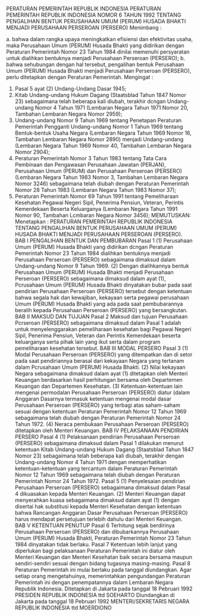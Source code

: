  PERATURAN PEMERINTAH REPUBLIK INDONESIA PERATURAN PEMERINTAH REPUBLIK INDONESIA NOMOR 6 TAHUN 1992 TENTANG PENGALIHAN BENTUK PERUSAHAAN UMUM (PERUM) HUSADA BHAKTI MENJADI PERUSAHAAN PERSEROAN (PERSERO)
Menimbang :

a. bahwa dalam rangka upaya meningkatkan efisiensi dan efektivitas usaha, maka Perusahaan Umum (PERUM) Husada Bhakti yang didirikan dengan Peraturan Pemerintah Nomor 23 Tahun 1984 dinilai memenuhi persyaratan untuk dialihkan bentuknya menjadi Perusahaan Perseroan (PERSERO);
b. bahwa sehubungan dengan hal tersebut, pengalihan bentuk Perusahaan Umum (PERUM) Husada Bhakti menjadi Perusahaan Perseroan (PERSERO), perlu ditetapkan dengan Peraturan Pemerintah.
Mengingat :

1. Pasal 5 ayat (2) Undang-Undang Dasar 1945;
2. Kitab Undang-undang Hukum Dagang (Staatsblad Tahun 1847 Nomor 23) sebagaimana telah beberapa kali diubah, terakhir dcngan Undang-undang Nomor 4 Tahun 1971 (Lembaran Negara Tahun 1971 Nomor 20, Tambahan Lembaran Negara Nomor 2959);
3. Undang-undang Nomor 9 Tahun 1969 tentang Penetapan Peraturan Pemerintah Pengganti Undang-undang Nomor 1 Tahun 1969 tentang Bentuk-bentuk Usaha Negara (Lembaran Negara Tahun 1969 Nomor 16, Tambahan Lembaran Negara Nomor 2890) menjadi Undang-undang (Lembaran Negara Tahun 1969 Nomor 40, Tambahan Lembaran Negara Nomor 2904);
5. Peraturan Pemerintah Nomor 3 Tahun 1983 tentang Tata Cara Pembinaan dan Pengawasan Perusahaan Jawatan (PERJAN), Perusahaan Umum (PERUM) dan Perusahaan Perseroan (PERSERO) (Lembaran Negara Tahun 1983 Nomor 3, Tambahan Lembaran Negara Nomor 3246) sebagaimana telah diubah dengan Peraturan Pemerintah Nomor 28 Tahun 1983 (Lembaran Negara Tahun 1983 Nomor 37);
6. Peraturan Pemerintah Nomor 69 Tahun 1991 tentang Pemeliharaan Kesehatan Pegawai Negeri Sipil, Penerima Pensiun, Veteran, Perintis Kemerdekaan Beserta Keluarganya (Lembaran Negara Tahun 1991 Nomor 90, Tambahan Lcmbaran Negara Nomor 3456);
MEMUTUSKAN:
 Menetapkan : PERATURAN PEMERINTAH REPUBLIK INDONESIA TENTANG PENGALIHAN BENTUK PERUSAHAAN UMUM (PERUM) HUSADA BHAKTI MENJADI PERUSAHAAN PERSEROAN (PERSERO).
BAB I PENGALIHAN BENTUK DAN PEMBUBARAN
Pasal 1
(1) Perusahaan Umum (PERUM) Husada Bhakti yang didirikan dcngan Peraturan Pemerintah Nomor 23 Tahun 1984 dialihkan bentuknya menjadi Perusahaan Perseroan (PERSERO) sebagaimana dimaksud dalam Undang-undang Nomor 9 Tahun 1969.
(2) Dengan dialihkannya bentuk Perusahaan Umum (PERUM) Husada Bhakti menjadi Perusahaan Perseroan (PERSERO) sebagaimana dimaksud dalam ayat (1), Pcrusahaan Umum (PERUM) Husada Bhakti dinyatakan bubar pada saat pendirian Perusahaan Perseroan (PERSERO) tersebut dengan ketentuan bahwa segala hak dan kewajiban, kekayaan serta pegawai perusahaan Umum (PERUM) Husada Bhakti yang ada pada saat pembubarannya beralih kepada Perusahaan Perseroan (PERSERO) yang bersangkutan.
BAB II MAKSUD DAN TUJUAN
Pasal 2
Maksud dan tujuan Perusahaan Pcrseroan (PERSERO) sebagaimana dimaksud dalam Pasal 1 adalah untuk menyelenggarakan pemeliharaan kesehatan bagi Pegawai Negeri Sipil, Penerima Pensiun, Veteran dan Perintis Kemerdekaan beserta keluarganya serta pihak lain yang ikut serta dalam program pemeliharaan kesehatan tersebut.
BAB III MODAL PERSERO
Pasal 3
(1) Modal Perusahaan Perseroan (PERSERO) yang ditempatkan dan di setor pada saat pendiriannya berasal dari kekayaan Negara yang tertanam dalam Pcrusahaan Umum (PERUM) Husada Bhakti.
(2) Nilai kekayaan Negara sebagaimana dimaksud dalam ayat (1) ditetapkan oleh Menteri Keuangan berdasarkan hasil perhitungan bersama oleh Departemen Keuangan dan Departemen Kesehatan.
(3) Ketentuan-ketentuan lain mengenai permodalan Perusahaan Perseroan (PERSERO) diatur (dalam Anggaran Dasarnya termasuk ketentuan mengenai modal dasar Perusahaan Perseroan (PERSERO) yang terbagi atas saham-saham sesuai dengan ketentuan Peraturan Pemerintah Nomor 12 Tahun 1969 sebagaimana telah diubah dengan Peraturan Pemerintah Nomor 24 Tahun 1972.
(4) Neraca pembukaan Perusahaan Perseroan (PERSERO) ditetapkan oleh Menteri Keuangan.
BAB IV PELAKSANAAN PENDIRIAN PERSERO
Pasal 4
(1) Pelaksanaan pendirian Perusahaan Perseroan (PERSERO) sebagaimana dimaksud dalam Pasal 1 dilakukan menurut ketentuan Kitab Undang-undang Hukum Dagang (Staatsblad Tahun 1847 Nomor 23) sebagaimana telah beberapa kali diubah, terakhir dengan Undang-undang Nomor 4 Tahun 1971 dengan memperhatikan ketentuan-ketentuan yang tercantum dalam Peraturan Pemerintah Nomor 12 Tahun 1969 sebagaimana telah diubah dengan Peraturan Pemerintah Nomor 24 Tahun 1972.
Pasal 5
(1) Penyelesaian pendirian Perusahaan Perseroan (PERSERO) sebagaimana dimaksud dalam Pasal 4 dikuasakan kepada Menteri Keuangan.
(2) Menteri Keuangan dapat menyerahkan kuasa sebagaimana dimaksud dalam ayat (1) dengan disertai hak substitusi kepada Menteri Kesehatan dengan ketentuan bahwa Rancangan Anggaran Dasar Perusahaan Perseroan (PERSERO) harus mendapat persetujuan terlebih dahulu dari Menteri Keuangan.
BAB V KETENTUAN PENUTUP
Pasal 6
Terhitung sejak berdirinya Perusahaan Perseroan (PERSERO) dan dibubarkannya Perusahaan Umum (PERUM) Husada Bhakti, Peraturan Pemerintah Nomor 23 Tahun 1984 dinyatakan tidak berlaku.
Pasal 7
Ketentuan lebih lanjut yang diperlukan bagi pelaksanaan Peraturan Pemerintah ini diatur oleh Menteri Keuangan dan Menteri Kesehatan baik secara bersama maupun sendiri-sendiri sesuai dengan bidang tugasnya masing-masing.
Pasal 8
Peraturan Pemerintah ini mulai berlaku pada tanggal diundangkan. Agar setiap orang mengetahuinya, memerintahkan pengundangan Peraturan Pemerintah ini dengan penempatannya dalam Lembaran Negara Republik Indonesia. Ditetapkan di Jakarta pada tanggal 18 Pebruari 1992 PRESIDEN REPUBLIK INDONESIA ttd SOEHARTO Diundangkan di Jakarta pada tanggal 18 Pebruari 1992 MENTERI/SEKRETARIS NEGARA REPUBLIK INDONESIA ttd MOERDIONO